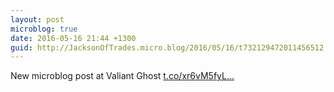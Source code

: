 ```yaml
---
layout: post
microblog: true
date: 2016-05-16 21:44 +1300
guid: http://JacksonOfTrades.micro.blog/2016/05/16/t732129472011456512.html
---
```

New microblog post at Valiant Ghost [t.co/xr6vM5fyL...](https://t.co/xr6vM5fyL3)
